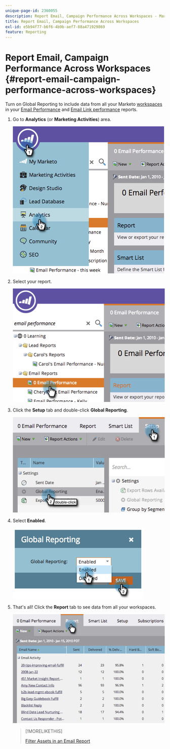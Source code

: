 ```yaml
---
unique-page-id: 2360055
description: Report Email, Campaign Performance Across Workspaces - Marketo Docs - Product Documentation
title: Report Email, Campaign Performance Across Workspaces
exl-id: e5b94f77-b6f6-4b9b-aef7-88a471929869
feature: Reporting
---
```

# Report Email, Campaign Performance Across Workspaces {#report-email-campaign-performance-across-workspaces}

Turn on Global Reporting to include data from all your Marketo [workspaces](/help/marketo/product-docs/administration/workspaces-and-person-partitions/create-a-new-workspace.md) in your [Email Performance](/help/marketo/product-docs/email-marketing/email-programs/email-program-data/email-performance-report.md) and [Email Link performance](/help/marketo/product-docs/email-marketing/email-programs/email-program-data/email-link-performance-report.md) reports.

1. Go to **Analytics** (or **Marketing Activities**) area.

   ![](assets/image2014-9-16-16-3a4-3a46.png)

1. Select your report.

   ![](assets/image2014-9-16-16-3a4-3a51.png)

1. Click the **Setup** tab and double-click **Global Reporting**.

   ![](assets/image2014-9-16-16-3a4-3a58.png)

1. Select **Enabled**.

   ![](assets/image2014-9-16-16-3a5-3a4.png)

1. That's all! Click the **Report** tab to see data from all your workspaces.

   ![](assets/image2014-9-16-16-3a5-3a8.png)

   >[!MORELIKETHIS]
   >
   >[Filter Assets in an Email Report](/help/marketo/product-docs/reporting/basic-reporting/report-activity/filter-assets-in-an-email-report.md)
